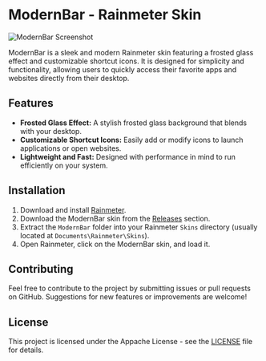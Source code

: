 # ModernBar - Rainmeter Skin

![ModernBar Screenshot](path_to_screenshot)

ModernBar is a sleek and modern Rainmeter skin featuring a frosted glass effect and customizable shortcut icons. It is designed for simplicity and functionality, allowing users to quickly access their favorite apps and websites directly from their desktop.

## Features
- **Frosted Glass Effect:** A stylish frosted glass background that blends with your desktop.
- **Customizable Shortcut Icons:** Easily add or modify icons to launch applications or open websites.
- **Lightweight and Fast:** Designed with performance in mind to run efficiently on your system.

## Installation

1. Download and install [Rainmeter](https://www.rainmeter.net/).
2. Download the ModernBar skin from the [Releases](https://github.com/yourusername/ModernBar/releases) section.
3. Extract the `ModernBar` folder into your Rainmeter `Skins` directory (usually located at `Documents\Rainmeter\Skins`).
4. Open Rainmeter, click on the ModernBar skin, and load it.



## Contributing

Feel free to contribute to the project by submitting issues or pull requests on GitHub. Suggestions for new features or improvements are welcome!

## License

This project is licensed under the Appache License - see the [LICENSE](LICENSE) file for details.

